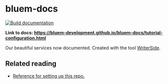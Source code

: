 # bluem-docs

[![Build documentation](https://github.com/bluem-development/bluem-docs/actions/workflows/build-docs.yml/badge.svg)](https://github.com/bluem-development/bluem-docs/actions/workflows/build-docs.yml)

**Link to docs: https://bluem-development.github.io/bluem-docs/tutorial-configuration.html**


Our beautiful services now documented. Created with the tool [WriterSide](https://www.jetbrains.com/writerside/).


## Related reading

- [Reference for setting up this repo.](https://www.jetbrains.com/help/writerside/deploy-docs-to-github-pages.html#publish)



